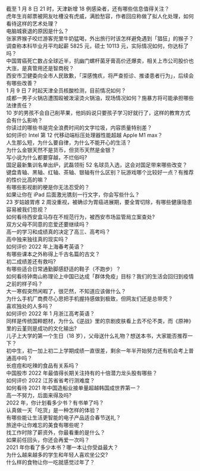 截至 1 月 8 日 21 时，天津新增 18 例感染者，还有哪些信息值得关注？  
虎年生肖邮票被网友吐槽没有虎威，满脸愁容，作者回应称做了拟人化处理，如何看待这样的艺术处理？  
电脑城衰退的原因是什么？  
张家界猴子咬烂游客兜里牛奶猛喝，外出旅行时该怎样避免遇到「猖狂」的猴子？  
调查称本科毕业月平均起薪 5825 元，硕士 10113 元，实际情况如何，你达标了吗？  
中国胃癌死亡数占全球近半，抗幽门螺杆菌牙膏高价还爆卖，相关上市公司股价也大涨，是真管用还是智商税？  
西安市卫健委向全市人民致歉，「深感愧疚，将严查拒诊、推诿患者行为」，后续会有哪些改善？  
1 月 9 日 7 时起天津全员核酸检测，目前情况如何？  
成都一男子火锅店遭围殴被泼滚烫火锅油，现场情况如何？施暴方将可能承担哪些法律责任？  
10 岁的男孩不会自己削苹果，他妈妈说只要孩子学习好就行了，这样的教育方式会有什么影响？  
你读过的哪些书是完全浪费时间的文字垃圾，内容质量特别差？  
如何评价 Intel 第 12 代移动端标压处理器性能超越 Apple M1 max？  
人生那么短，为什么要自律，为什么不能开心的生活？  
为什么金银天然不是货币，但货币天然是金银？  
写小说为什么都要穿越，不烂俗吗?  
国足最新集训名单出炉，武磊领衔 52 名球员入选，这会对国足带来哪些改变？  
键盘青轴、黑轴、红轴、茶轴、银轴有什么区别？玩游戏哪个比较好一点？有推荐的性价比高的嘛？  
有哪些影视剧的梗是你无法忍受的？  
如果让你在 iPad 后面激光镌刻一行文字，你会写些什么？  
23 岁姑娘胃疼 2 周没重视，被确诊为胃癌进展期，要全胃切除，有哪些健康隐患容易被我们忽视？  
如何看待西安盒马存在不规范行为，被西安市场监管局立案查处?  
双方父母不同意的恋爱还要继续吗？  
高一的学习和成绩真的决定了高三、高考吗？  
高中独来独往真的现实吗？  
如何评价 2022 年上海春考英语？  
有哪些课本之外称得上千古名篇的古文？  
初二成绩差还有救吗?  
有哪些适合日常通勤脚感舒适的鞋子（不跑步）？  
如何看待钟南山称理论上中国已达成「群体免疫」目标？我们的生活会回归到疫情之前的样子吗？  
大一寒假突然闲暇了，很茫然，不知道应该做什么？  
为什么手机厂商费尽心思把手机握持感做到极致，但网友们还是总带壳？  
喜欢独处的人多吗？  
如何评价 2022 年 1 月浙江高考英语？  
同样是传统国粹题材，为什么《逆战》里的京剧皮肤看上去不伦不类，而《原神》里的云堇则是成功的文化输出?  
儿子上大学的第一个生日（18 岁），父母送什么礼物？想送本书，大家能否推荐一下？  
初中生，初一加上初二上学期成绩一直很差，剩余一年半开始努力还有机会考上普通高中吗？  
长痘痘和吃辣的食品有关系吗？  
中国股市 2022 年最值得长期关注持有的十倍潜力龙头股有哪些？  
如何评价 2022 江苏省省考行测难度？  
如何看待 2021 年中国造船业接单量超越韩国成世界第一？  
高一不努力，后面来得及吗?  
2022 年，你计划看多少书？有书单了吗？  
认真做一天「吃货」是一种怎样的体验？  
有哪些能让生活更智能的电子产品适合春节送礼？  
旅途中让你难忘的美食有哪些呢？  
找工作时除了薪资外，你最看重的是什么？  
如果前任回头，你还会再爱一次吗？  
2021 年你看了多少本书？哪一本让你受益最大？  
为什么越来越多的学生和年轻人喜欢坐公交?  
什么样的食物让你一吃就感觉过年了？  
